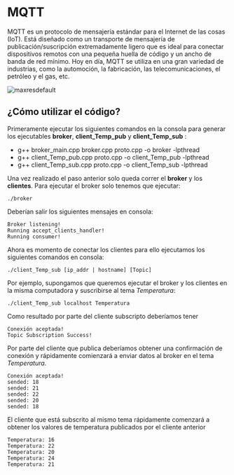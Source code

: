# MQTT
MQTT es un protocolo de mensajería estándar para el Internet de las cosas (IoT). Está diseñado como un transporte de mensajería de publicación/suscripción extremadamente ligero que es ideal para conectar dispositivos remotos con una pequeña huella de código y un ancho de banda de red mínimo. Hoy en día, MQTT se utiliza en una gran variedad de industrias, como la automoción, la fabricación, las telecomunicaciones, el petróleo y el gas, etc.

![maxresdefault](https://user-images.githubusercontent.com/66741745/185775394-2b29732c-6e9c-41bb-9944-599570253078.jpg)

## ¿Cómo utilizar el código?
Primeramente ejecutar los siguientes comandos en la consola para generar los ejecutables **broker**, **client_Temp_pub** y **client_Temp_sub** :
* g++ broker_main.cpp broker.cpp proto.cpp -o broker -lpthread
* g++ client_Temp_pub.cpp proto.cpp -o client_Temp_pub -lpthread
* g++ client_Temp_sub.cpp proto.cpp -o client_Temp_sub -lpthread


Una vez realizado el paso anterior solo queda correr el **broker** y los **clientes**. Para ejecutar el broker solo tenemos que ejecutar:
```[bash]
./broker
```

Deberían salir los siguientes mensajes en consola:
```[bash]
Broker listening!
Running accept_clients_handler!
Running consumer!
```

Ahora es momento de conectar los clientes para ello ejecutamos los siguientes comandos en consola:
```[bash]
./client_Temp_sub [ip_addr | hostname] [Topic]
```

Por ejemplo, supongamos que queremos ejecutar el broker y los clientes en la misma computadora y suscribirse al tema *Temperatura*:
```[bash]
./client_Temp_sub localhost Temperatura
```
Como resultado por parte del cliente subscripto deberíamos tener
```[bash]
Conexión aceptada!
Topic Subscription Success!
```
Por parte del cliente que publica deberíamos obtener una confirmación de conexión y rápidamente comienzará a enviar datos al broker en el tema *Temperatura*. 
```[bash]
Conexión aceptada!
sended: 18
sended: 21
sended: 22
sended: 20
sended: 18
```

El cliente que está subscrito al mismo tema rápidamente comenzará a obtener los valores de temperatura publicados por el cliente anterior
```[bash]
Temperatura: 16
Temperatura: 22
Temperatura: 20
Temperatura: 24
Temperatura: 21
```
